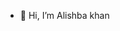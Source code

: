 - 👋 Hi, I’m Alishba khan

<!---
Alishbakhan596/Alishbakhan596 is a ✨ special ✨ repository because its `README.md` (this file) appears on your GitHub profile.
You can click the Preview link to take a look at your changes.
--->
